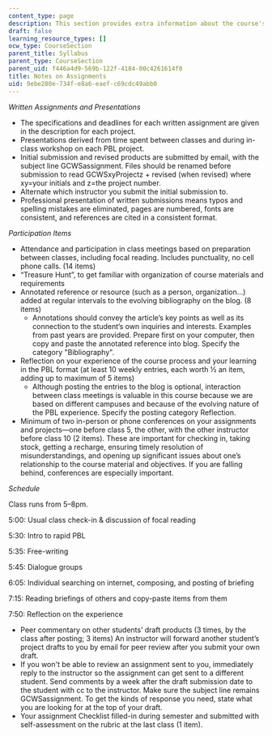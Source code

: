 ```yaml
---
content_type: page
description: This section provides extra information about the course's assignments.
draft: false
learning_resource_types: []
ocw_type: CourseSection
parent_title: Syllabus
parent_type: CourseSection
parent_uid: f446a4d9-569b-122f-4184-00c4261614f0
title: Notes on Assignments
uid: 9ebe280e-734f-e8a6-eaef-c69cdc49abb0
---
```

*Written Assignments and Presentations*

- The specifications and deadlines for each written assignment are given in the description for each project.
- Presentations derived from time spent between classes and during in-class workshop on each PBL project.
- Initial submission and revised products are submitted by email, with the subject line GCWSassignment. Files should be renamed before submission to read GCWSxyProjectz + revised (when revised) where xy=your initials and z=the project number.
- Alternate which instructor you submit the initial submission to.
- Professional presentation of written submissions means typos and spelling mistakes are eliminated, pages are numbered, fonts are consistent, and references are cited in a consistent format.

*Participation Items*

- Attendance and participation in class meetings based on preparation between classes, including focal reading. Includes punctuality, no cell phone calls. (14 items)
- “Treasure Hunt”, to get familiar with organization of course materials and requirements
- Annotated reference or resource (such as a person, organization…) added at regular intervals to the evolving bibliography on the blog. (8 items)
    - Annotations should convey the article’s key points as well as its connection to the student’s own inquiries and interests. Examples from past years are provided. Prepare first on your computer, then copy and paste the annotated reference into blog. Specify the category "Bibliography".
- Reflection on your experience of the course process and your learning in the PBL format (at least 10 weekly entries, each worth ½ an item, adding up to maximum of 5 items)
    - Although posting the entries to the blog is optional, interaction between class meetings is valuable in this course because we are based on different campuses and because of the evolving nature of the PBL experience. Specify the posting category Reflection.
- Minimum of two in-person or phone conferences on your assignments and projects—one before class 5, the other, with the other instructor before class 10 (2 items). These are important for checking in, taking stock, getting a recharge, ensuring timely resolution of misunderstandings, and opening up significant issues about one’s relationship to the course material and objectives. If you are falling behind, conferences are especially important.

*Schedule*

Class runs from 5–8pm.

5:00: Usual class check-in & discussion of focal reading

5:30: Intro to rapid PBL

5:35: Free-writing

5:45: Dialogue groups

6:05: Individual searching on internet, composing, and posting of briefing

7:15: Reading briefings of others and copy-paste items from them

7:50: Reflection on the experience

- Peer commentary on other students’ draft products (3 times, by the class after posting; 3 items) An instructor will forward another student’s project drafts to you by email for peer review after you submit your own draft.
- If you won't be able to review an assignment sent to you, immediately reply to the instructor so the assignment can get sent to a different student. Send comments by a week after the draft submission date to the student with cc to the instructor. Make sure the subject line remains GCWSassignment. To get the kinds of response you need, state what you are looking for at the top of your draft.
- Your assignment Checklist filled-in during semester and submitted with self-assessment on the rubric at the last class (1 item).